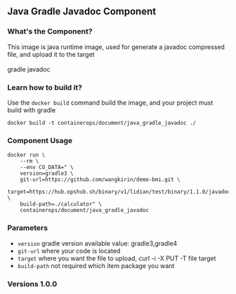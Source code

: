 ## Java Gradle Javadoc Component

### What's the Component?

This image is java runtime image, used for generate a javadoc compressed file, and upload it to the target
<br>
<br> gradle javadoc

### Learn how to build it?

Use the `docker build` command build the image, and your project must build with gradle

```
docker build -t containerops/document/java_gradle_javadoc ./
```
### Component Usage
```
docker run \
    --rm \
    --env CO_DATA=" \
    version=gradle3 \ 
    git-url=https://github.com/wangkirin/demo-bmi.git \
    target=https://hub.opshub.sh/binary/v1/lidian/test/binary/1.1.0/javadoc.tar \
    build-path=./calculator" \
    containerops/document/java_gradle_javadoc
```

### Parameters 
- `version` gradle version available value: gradle3,gradle4
- `git-url` where your code is located
- `target`  where you want the file to upload, curl -i -X PUT -T file target
- `build-path` not required which item package you want 
### Versions 1.0.0



